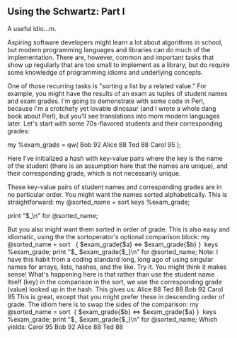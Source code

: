 ## Using the Schwartz: Part I

A useful idio…m.

Aspiring software developers might learn a lot about algorithms in school, but modern programming languages and libraries can do much of the implementation. There are, however, common and important tasks that show up regularly that are too small to implement as a library, but do require some knowledge of programming idioms and underlying concepts.

One of those recurring tasks is "sorting a list by a related value." For example, you might have the results of an exam as tuples of student names and exam grades. I'm going to demonstrate with some code in Perl, because I'm a crotchety yet lovable dinosaur (and I wrote a whole dang book about Perl), but you'll see translations into more modern languages later. Let's start with some 70s-flavored students and their corresponding grades:

my %exam_grade = qw(
  Bob 92
  Alice 88
  Ted 88
  Carol 95
);

Here I've initialized a hash with key-value pairs where the key is the name of the student (there is an assumption here that the names are unique), and their corresponding grade, which is not necessarily unique.

These key-value pairs of student names and corresponding grades are in no particular order. You might want the names sorted alphabetically. This is straightforward:
my @sorted_name = sort keys %exam_grade;

print "$_\n" for @sorted_name;

But you also might want them sorted in order of grade. This is also easy and idiomatic, using the the sortoperator's optional comparison block:
my @sorted_name = sort 
 { $exam_grade{$a} <=> $exam_grade{$b} }
 keys %exam_grade;
print "$_ $exam_grade{$_}\n" for @sorted_name;
Note: I have this habit from a coding standard long, long ago of using singular names for arrays, lists, hashes, and the like. Try it. You might think it makes sense!
What's happening here is that rather than use the student name itself (key) in the comparison in the sort, we use the corresponding grade (value) looked up in the hash. This gives us:
Alice 88
Ted 88
Bob 92
Carol 95
This is great, except that you might prefer these in descending order of grade. The idiom here is to swap the sides of the comparison:
my @sorted_name = sort
 { $exam_grade{$b} <=> $exam_grade{$a} }
 keys %exam_grade;
print "$_ $exam_grade{$_}\n" for @sorted_name;
Which yields:
Carol 95
Bob 92
Alice 88
Ted 88

